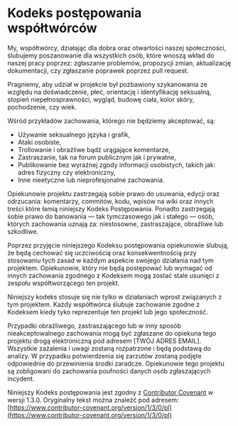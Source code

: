 # Kodeks postępowania współtwórców

My, współtwórcy, działając dla dobra oraz otwartości naszej społeczności, ślubujemy poszanowanie dla wszystkich osób, które wnoszą wkład do naszej pracy poprzez: zgłaszanie problemów, propozycji zmian, aktualizację dokumentacji, czy zgłaszanie poprawek poprzez pull request.

Pragniemy, aby udział w projekcie był pozbawiony szykanowania ze względu na doświadczenie, płeć, orientację i identyfikację seksualną, stopień niepełnosprawności, wygląd, budowę ciała, kolor skóry, pochodzenie, czy wiek.

Wśród przykładów zachowania, którego nie będziemy akceptować, są:

  * Używanie seksualnego języka i grafik,
  * Ataki osobiste,
  * Trollowanie i obraźliwe bądź urągające komentarze,
  * Zastraszanie, tak na forum publicznym jak i prywatne,
  * Publikowanie bez wyraźnej zgody informacji osobistych, takich jak: adres fizyczny czy elektroniczny,
  * Inne nieetyczne lub nieprofesjonalne zachowania.

Opiekunowie projektu zastrzegają sobie prawo do usuwania, edycji oraz odrzucania: komentarzy, commitów, kodu, wpisów na wiki oraz innych treści które łamią niniejszy Kodeks Postępowania. Ponadto zastrzegają sobie prawo do banowania — tak tymczasowego jak i stałego — osób, których zachowania uznają za: niestosowne, zastraszające, obraźliwe lub szkodliwe.

Poprzez przyjęcie niniejszego Kodeksu postępowania opiekunowie ślubują, że będą cechować się uczciwością oraz konsekwentnością przy stosowaniu tych zasad w każdym aspekcie swojego działania nad tym projektem. Opiekunowie, który nie będą postępować lub wymagać od innych zachowania zgodnego z Kodeksem mogą zostać stale usunięci z zespołu współtworzącego ten projekt.

Niniejszy kodeks stosuje się nie tylko w działaniach wprost związanych z tym projektem. Każdy współtwórca ślubuje zachowanie zgodne z Kodeksem kiedy tyko reprezentuje ten projekt lub jego społeczność.

Przypadki obraźliwego, zastraszającego lub w inny sposób nieakceptowalnego zachowania mogą być zgłaszane do opiekuna tego projektu drogą elektroniczną pod adresem [TWÓJ ADRES EMAIL]. Wszystkie zażalenia i uwagi zostaną rozpatrzone i będą podstawą do analizy. W przypadku potwierdzenia się zarzutów zostaną podjęte odpowiednie do przewinienia środki zaradcze. Opiekunowie tego projektu są zobligowani do zachowania poufności danych osób zgłaszających incydent.

Niniejszy Kodeks postępowania jest zgodny z [Contributor Covenant](https://www.contributor-covenant.org) w wersji 1.3.0. Oryginalny tekst można znaleźć pod adresem: [https://www.contributor-covenant.org/version/1/3/0/pl](https://www.contributor-covenant.org/version/1/3/0/pl)

